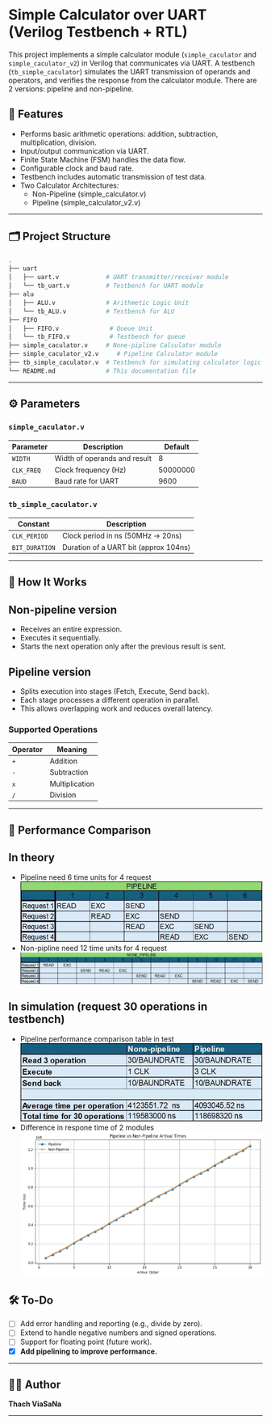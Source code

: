 # Simple Calculator over UART (Verilog Testbench + RTL)

This project implements a simple calculator module (`simple_caculator` and `simple_caculator_v2`) in Verilog that communicates via UART. A testbench (`tb_simple_caculator`) simulates the UART transmission of operands and operators, and verifies the response from the calculator module.
There are 2 versions: pipeline and non-pipeline.
## 🧮 Features

- Performs basic arithmetic operations: addition, subtraction, multiplication, division.
- Input/output communication via UART.
- Finite State Machine (FSM) handles the data flow.
- Configurable clock and baud rate.
- Testbench includes automatic transmission of test data.
- Two Calculator Architectures:
  - Non-Pipeline (simple_calculator.v)
  - Pipeline (simple_calculator_v2.v)

---

## 🗂️ Project Structure

```bash
.
├── uart
│   ├── uart.v             # UART transmitter/receiver module
│   └── tb_uart.v          # Testbench for UART module
├── alu
│   ├── ALU.v              # Arithmetic Logic Unit
│   └── tb_ALU.v           # Testbench for ALU
├── FIFO
│   ├── FIFO.v              # Queue Unit
│   └── tb_FIFO.v           # Testbench for queue
├── simple_caculator.v     # None-pipline Calculator module 
├── simple_caculator_v2.v     # Pipeline Calculator module
├── tb_simple_caculator.v  # Testbench for simulating calculator logic
└── README.md              # This documentation file
```

---

## ⚙️ Parameters

### `simple_caculator.v`
| Parameter     | Description                     | Default         |
|---------------|----------------------------------|-----------------|
| `WIDTH`       | Width of operands and result     | 8               |
| `CLK_FREQ`    | Clock frequency (Hz)             | 50000000        |
| `BAUD`        | Baud rate for UART               | 9600            |

### `tb_simple_caculator.v`
| Constant         | Description                            |
|------------------|----------------------------------------|
| `CLK_PERIOD`     | Clock period in ns (50MHz → 20ns)     |
| `BIT_DURATION`   | Duration of a UART bit (approx 104ns)  |

---

## 🔧 How It Works

## Non-pipeline version
- Receives an entire expression.
- Executes it sequentially.
- Starts the next operation only after the previous result is sent.
## Pipeline version
- Splits execution into stages (Fetch, Execute, Send back).
- Each stage processes a different operation in parallel.
- This allows overlapping work and reduces overall latency.


### Supported Operations
| Operator | Meaning         |
|----------|------------------|
| `+`      | Addition         |
| `-`      | Subtraction      |
| `x`      | Multiplication   |
| `/`      | Division         |

---


## 🚀 Performance Comparison
## In theory
- Pipeline need 6 time units for 4 request
![Pipeline timing diagram](pipeline_timing.png)
- Non-pipline need 12 time units for 4 request
![Non-pipeline timing diagram](non_pipeline_timing.png)
## In simulation (request 30 operations in testbench)
- Pipeline performance comparison table in test
![Pipeline performance comparison table in test](performance.png)
- Difference in respone time of 2 modules
![Difference in respone time of 2 modules](chart.png)

## 🛠️ To-Do

- [ ] Add error handling and reporting (e.g., divide by zero).
- [ ] Extend to handle negative numbers and signed operations.
- [ ] Support for floating point (future work).
- [x] **Add pipelining to improve performance.**

---

## 🧑‍💻 Author

**Thach ViaSaNa**

---
